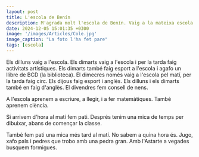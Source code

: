 ```yaml
---
layout: post
title: L'escola de Benín
description: M'agrada molt l'escola de Benín. Vaig a la mateixa escola des de "petite section" (PS) fins a "cours préparatoire" CP. M'agrada molt la classe que tinc.
date: 2024-12-05 15:01:35 +0300
image: '/images/Articles/Cole.jpg'
image_caption: "La foto l'ha fet pare"
tags: [escola]
---
```


Els dilluns vaig a l'escola. Els dimarts vaig a l'escola i per la tarda faig activitats artístiques. Els dimarts també faig esport a l'escola i agafo un llibre de BCD (la biblioteca). El dimecres només vaig a l'escola pel matí, per la tarda faig circ. Els dijous faig esport i anglès. Els dilluns i els dimarts també en faig d'anglès. El divendres fem consell de nens. 

A l'escola aprenem a escriure, a llegir, i a fer matemàtiques. També aprenem ciència.

Si arrivem d'hora al matí fem pati. Després tenim una mica de temps per dibuixar, abans de començar la classe.

També fem pati una mica més tard al matí. No sabem a quina hora és. Jugo, xafo pals i pedres que trobo amb una pedra gran. Amb l'Astarte a vegades busquem formigues. 